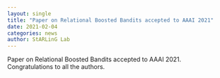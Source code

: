 ```yaml
---
layout: single
title: "Paper on Relational Boosted Bandits accepted to AAAI 2021"
date: 2021-02-04
categories: news
author: StARLinG Lab
---
```


Paper on Relational Boosted Bandits accepted to AAAI 2021. Congratulations to all the authors.
